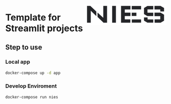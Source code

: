 <a href="https://www.nies.futbol/"><img
src="https://raw.githubusercontent.com/niesfutbol/hierarchical_review_mx/develop/static/logo_nies.png" align="right" width="256"
/></a>

# Template for Streamlit projects

## Step to use
### Local app
``` sh
docker-compose up -d app
```
### Develop Enviroment
``` sh
docker-compose run nies
```
